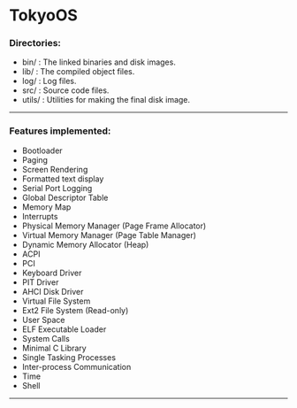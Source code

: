 # TokyoOS

### Directories:
- bin/      : The linked binaries and disk images.
- lib/      : The compiled object files.
- log/      : Log files.
- src/      : Source code files.
- utils/    : Utilities for making the final disk image.

---

### Features implemented:
- Bootloader
- Paging
- Screen Rendering
- Formatted text display
- Serial Port Logging
- Global Descriptor Table
- Memory Map
- Interrupts
- Physical Memory Manager (Page Frame Allocator)
- Virtual Memory Manager (Page Table Manager)
- Dynamic Memory Allocator (Heap)
- ACPI
- PCI
- Keyboard Driver
- PIT Driver
- AHCI Disk Driver
- Virtual File System
- Ext2 File System (Read-only)
- User Space
- ELF Executable Loader
- System Calls
- Minimal C Library
- Single Tasking Processes
- Inter-process Communication
- Time
- Shell

---
